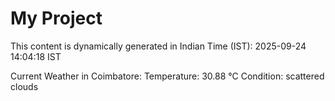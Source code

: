 # My Project

This content is dynamically generated in Indian Time (IST): 2025-09-24 14:04:18 IST


Current Weather in Coimbatore:
Temperature: 30.88 °C
Condition: scattered clouds
